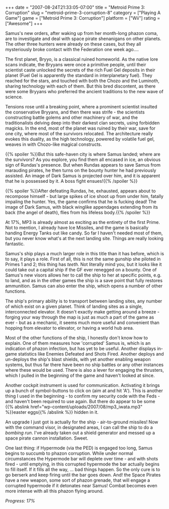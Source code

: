+++
date = "2007-08-24T21:33:05-07:00"
title = "Metroid Prime 3: Corruption"
slug = "metroid-prime-3-corruption-8"
category = ["Playing A Game"]
game = ["Metroid Prime 3: Corruption"]
platform = ["Wii"]
rating = ["Awesome"]
+++

Samus's new orders, after waking up from her month-long phazon coma, are to investigate and deal with space pirate shenanigans on other planets.  The other three hunters were already on these cases, but they all mysteriously broke contact with the Federation one week ago....

The first planet, Bryyo, is a classical ruined homeworld.  As the native lore scans indicate, the Bryyans were once a primitive people, until their scientist caste unlocked the secrets of the rich Fuel Gel deposits in their planet (Fuel Gel is apparently the standard in interplanetary fuel).  They reached for the stars, and touched with both the Chozo and the Luminoth, sharing technology with each of them.  But this bred discontent, as there were some Bryyans who preferred the ancient traditions to the new wave of science.

Tensions rose until a breaking point, where a prominent scientist insulted the conservative Bryyans, and then there was strife - the scientists constructing battle golems and other machinery of war, and the traditionalists delving deep into their darkest clan secrets, using forbidden magicks.  In the end, most of the planet was ruined by their war, save for one city, where most of the survivors relocated.  The architecture really evokes this duality, as the high technology, powered by volatile fuel gel, weaves in with Chozo-like magical constructs.

{{% spoiler %}}But this safe-haven city is where Samus landed; where are the survivors?  As you explore, you find them all encased in ice, an obvious sign of Rundas's presence.  But when Rundas appears to save Samus from marauding pirates, he then turns on the bounty hunter he had previously assisted.  An image of Dark Samus is projected over him, and it is apparent that he is possessed by it.  A boss fight ensues!{{% /spoiler %}}

{{% spoiler %}}After defeating Rundas, he, exhausted, appears about to recompose himself - but large spikes of ice shoot up from under him, fatally impaling the hunter.  Yes, the game confirms that he is fucking dead!  The image of Dark Samus, with black winglike appendages extending from its back (the angel of death), flies from his lifeless body.{{% /spoiler %}}

At 17%, MP3 is already almost as exciting as the entirety of the first Prime.  Not to mention, I already have Ice Missiles, and the game is basically handing Energy Tanks out like candy.  So far I haven't needed most of them, but you never know what's at the next landing site.  Things are really looking fantastic.

Samus's ship plays a much larger role in this title than it has before, which is to say, it plays a role.  First of all, this is not the same gunship she piloted in Primes 1 and 2; this thing has <i>teeth</i>.  Not literally mind you, but it looks like it could take out a capital ship if the GF ever renegged on a bounty.  One of Samus's new visors allows her to call the ship to her at specific points, e.g. to land, and as in the other games the ship is a save point that fully restores ammunition.  Samus can also enter the ship, which opens a number of other functions.

The ship's primary ability is to transport between landing sites, any number of which exist on a given planet.  Think of landing sites as a single, interconnected elevator.  It doesn't exactly make getting around a breeze - forging your way through the map is just as much a part of the game as ever - but as a mechanic, it seems much more useful and convenient than hopping from elevator to elevator, or having a world hub area.

Most of the other functions of the ship, I honestly don't know how to explain.  One of them measures how 'corrupted' Samus is, which is an indication of phazon infection, but has yet to be useful.  Another displays in-game statistics like Enemies Defeated and Shots Fired.  Another deploys and un-deploys the ship's blast shields, with yet another enabling weapon systems, but thus far there have been no ship battles or any other instances where these would be used.  There is also a lever for engaging the thrusters, which I pulled in the beginning of the game and haven't looked at since.

Another cockpit instrument is used for communication.  Activating it brings up a bunch of symbol-buttons to click on (aim at and hit 'A').  This is another thing I used in the beginning - to confirm my security code with the Feds - and haven't been required to use again.  But there do appear to be some {{% abslink href="wp-content/uploads/2007/08/mp3_iwata.mp3" %}}easter eggs{{% /abslink %}} hidden in it.

An upgrade I just got is actually for the ship - air-to-ground missiles!  Now with the command visor, in designated areas, I can call the ship to do a <i>bombing run</i>.  I've already taken out a shield generator and messed up a space pirate cannon installation.  Sweet.

One last thing: if Hypermode (via the PED) is engaged too long, Samus begins to succumb to phazon corruption.  While under normal circumstances the Hypermode bar will deplete over time - and with shots fired - until emptying, in this corrupted hypermode the bar actually begins to fill itself.  If it fills all the way, ... bad things happen.  So the only cure is to go berserk and keep firing until the bar goes down.  And! the Space Pirates have a new weapon, some sort of phazon grenade, that will engage a corrupted hypermode if it detonates near Samus!  Combat becomes even more intense with all this phazon flying around.

<i>Progress: 17%</i>
